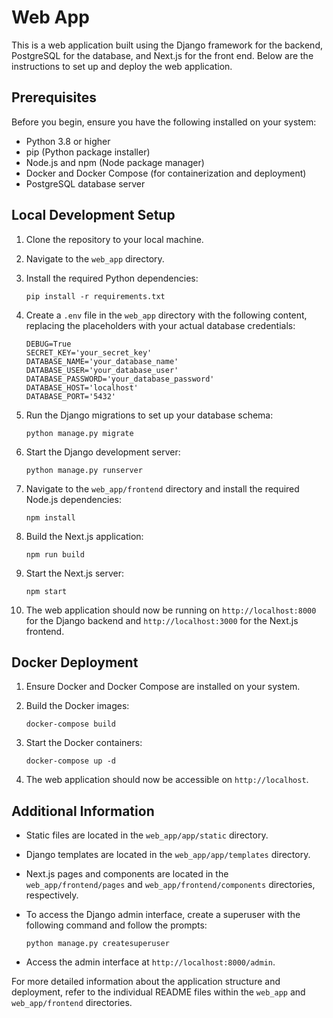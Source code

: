 # Web App

This is a web application built using the Django framework for the backend, PostgreSQL for the database, and Next.js for the front end. Below are the instructions to set up and deploy the web application.

## Prerequisites

Before you begin, ensure you have the following installed on your system:
- Python 3.8 or higher
- pip (Python package installer)
- Node.js and npm (Node package manager)
- Docker and Docker Compose (for containerization and deployment)
- PostgreSQL database server

## Local Development Setup

1. Clone the repository to your local machine.

2. Navigate to the `web_app` directory.

3. Install the required Python dependencies:

   ```
   pip install -r requirements.txt
   ```

4. Create a `.env` file in the `web_app` directory with the following content, replacing the placeholders with your actual database credentials:

   ```
   DEBUG=True
   SECRET_KEY='your_secret_key'
   DATABASE_NAME='your_database_name'
   DATABASE_USER='your_database_user'
   DATABASE_PASSWORD='your_database_password'
   DATABASE_HOST='localhost'
   DATABASE_PORT='5432'
   ```

5. Run the Django migrations to set up your database schema:

   ```
   python manage.py migrate
   ```

6. Start the Django development server:

   ```
   python manage.py runserver
   ```

7. Navigate to the `web_app/frontend` directory and install the required Node.js dependencies:

   ```
   npm install
   ```

8. Build the Next.js application:

   ```
   npm run build
   ```

9. Start the Next.js server:

   ```
   npm start
   ```

10. The web application should now be running on `http://localhost:8000` for the Django backend and `http://localhost:3000` for the Next.js frontend.

## Docker Deployment

1. Ensure Docker and Docker Compose are installed on your system.

2. Build the Docker images:

   ```
   docker-compose build
   ```

3. Start the Docker containers:

   ```
   docker-compose up -d
   ```

4. The web application should now be accessible on `http://localhost`.

## Additional Information

- Static files are located in the `web_app/app/static` directory.
- Django templates are located in the `web_app/app/templates` directory.
- Next.js pages and components are located in the `web_app/frontend/pages` and `web_app/frontend/components` directories, respectively.
- To access the Django admin interface, create a superuser with the following command and follow the prompts:

   ```
   python manage.py createsuperuser
   ```

- Access the admin interface at `http://localhost:8000/admin`.

For more detailed information about the application structure and deployment, refer to the individual README files within the `web_app` and `web_app/frontend` directories.